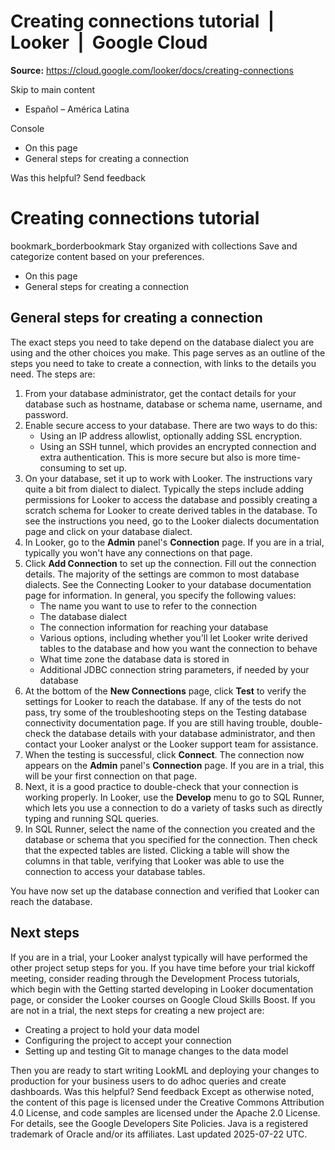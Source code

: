 # Creating connections tutorial  |  Looker  |  Google Cloud

**Source:** https://cloud.google.com/looker/docs/creating-connections

Skip to main content 
  * Español – América Latina

Console 


  * On this page
  * General steps for creating a connection




Was this helpful?
Send feedback 
#  Creating connections tutorial
bookmark_borderbookmark Stay organized with collections  Save and categorize content based on your preferences.
  * On this page
  * General steps for creating a connection


## General steps for creating a connection
The exact steps you need to take depend on the database dialect you are using and the other choices you make. This page serves as an outline of the steps you need to take to create a connection, with links to the details you need.
The steps are:
  1. From your database administrator, get the contact details for your database such as hostname, database or schema name, username, and password.
  2. Enable secure access to your database. There are two ways to do this:
     * Using an IP address allowlist, optionally adding SSL encryption.
     * Using an SSH tunnel, which provides an encrypted connection and extra authentication. This is more secure but also is more time-consuming to set up.
  3. On your database, set it up to work with Looker. The instructions vary quite a bit from dialect to dialect. Typically the steps include adding permissions for Looker to access the database and possibly creating a scratch schema for Looker to create derived tables in the database. To see the instructions you need, go to the Looker dialects documentation page and click on your database dialect.
  4. In Looker, go to the **Admin** panel's **Connection** page. If you are in a trial, typically you won't have any connections on that page.
  5. Click **Add Connection** to set up the connection. Fill out the connection details. The majority of the settings are common to most database dialects. See the Connecting Looker to your database documentation page for information. In general, you specify the following values:
     * The name you want to use to refer to the connection
     * The database dialect
     * The connection information for reaching your database
     * Various options, including whether you'll let Looker write derived tables to the database and how you want the connection to behave
     * What time zone the database data is stored in
     * Additional JDBC connection string parameters, if needed by your database
  6. At the bottom of the **New Connections** page, click **Test** to verify the settings for Looker to reach the database. If any of the tests do not pass, try some of the troubleshooting steps on the Testing database connectivity documentation page. If you are still having trouble, double-check the database details with your database administrator, and then contact your Looker analyst or the Looker support team for assistance.
  7. When the testing is successful, click **Connect**. The connection now appears on the **Admin** panel's **Connection** page. If you are in a trial, this will be your first connection on that page.
  8. Next, it is a good practice to double-check that your connection is working properly. In Looker, use the **Develop** menu to go to SQL Runner, which lets you use a connection to do a variety of tasks such as directly typing and running SQL queries.
  9. In SQL Runner, select the name of the connection you created and the database or schema that you specified for the connection. Then check that the expected tables are listed. Clicking a table will show the columns in that table, verifying that Looker was able to use the connection to access your database tables.


You have now set up the database connection and verified that Looker can reach the database.
## Next steps
If you are in a trial, your Looker analyst typically will have performed the other project setup steps for you. If you have time before your trial kickoff meeting, consider reading through the Development Process tutorials, which begin with the Getting started developing in Looker documentation page, or consider the Looker courses on Google Cloud Skills Boost.
If you are not in a trial, the next steps for creating a new project are:
  * Creating a project to hold your data model
  * Configuring the project to accept your connection
  * Setting up and testing Git to manage changes to the data model


Then you are ready to start writing LookML and deploying your changes to production for your business users to do adhoc queries and create dashboards.
Was this helpful?
Send feedback 
Except as otherwise noted, the content of this page is licensed under the Creative Commons Attribution 4.0 License, and code samples are licensed under the Apache 2.0 License. For details, see the Google Developers Site Policies. Java is a registered trademark of Oracle and/or its affiliates.
Last updated 2025-07-22 UTC.


